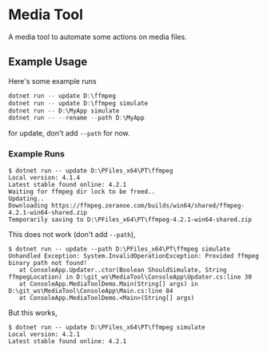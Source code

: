 # Media Tool
A media tool to automate some actions on media files.

## Example Usage
Here's some example runs
```Powershell
dotnet run -- update D:\ffmpeg
dotnet run -- update D:\ffmpeg simulate
dotnet run -- D:\MyApp simulate
dotnet run -- --rename --path D:\MyApp
```

for update, don't add `--path` for now.

### Example Runs
```
$ dotnet run -- update D:\PFiles_x64\PT\ffmpeg
Local version: 4.1.4
Latest stable found online: 4.2.1
Waiting for ffmpeg dir lock to be freed..
Updating..
Downloading https://ffmpeg.zeranoe.com/builds/win64/shared/ffmpeg-4.2.1-win64-shared.zip
Temporarily saving to D:\PFiles_x64\PT\ffmpeg-4.2.1-win64-shared.zip
```
This does not work (don't add `--path`),
```
$ dotnet run -- update --path D:\PFiles_x64\PT\ffmpeg simulate
Unhandled Exception: System.InvalidOperationException: Provided ffmpeg binary path not found!
   at ConsoleApp.Updater..ctor(Boolean ShouldSimulate, String ffmpegLocation) in D:\git_ws\MediaTool\ConsoleApp\Updater.cs:line 30
   at ConsoleApp.MediaToolDemo.Main(String[] args) in D:\git_ws\MediaTool\ConsoleApp\Main.cs:line 84
   at ConsoleApp.MediaToolDemo.<Main>(String[] args)
```
But this works,
```
$ dotnet run -- update D:\PFiles_x64\PT\ffmpeg simulate
Local version: 4.2.1
Latest stable found online: 4.2.1
```
